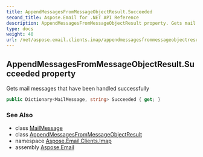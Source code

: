 ```yaml
---
title: AppendMessagesFromMessageObjectResult.Succeeded
second_title: Aspose.Email for .NET API Reference
description: AppendMessagesFromMessageObjectResult property. Gets mail messages that have been handled successfully
type: docs
weight: 40
url: /net/aspose.email.clients.imap/appendmessagesfrommessageobjectresult/succeeded/
---
```

## AppendMessagesFromMessageObjectResult.Succeeded property

Gets mail messages that have been handled successfully

```csharp
public Dictionary<MailMessage, string> Succeeded { get; }
```

### See Also

* class [MailMessage](../../../aspose.email/mailmessage/)
* class [AppendMessagesFromMessageObjectResult](../)
* namespace [Aspose.Email.Clients.Imap](../../appendmessagesfrommessageobjectresult/)
* assembly [Aspose.Email](../../../)


